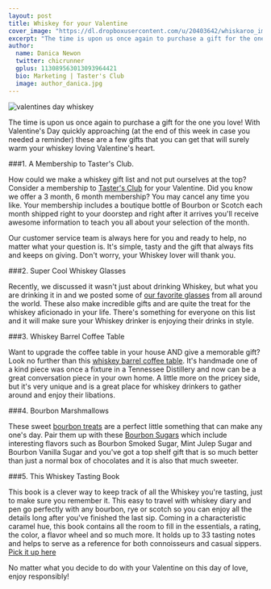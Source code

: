 ```yaml
---
layout: post
title: Whiskey for your Valentine
cover_image: "https://dl.dropboxusercontent.com/u/20403642/whiskaroo_images/whiskaroo_header_images/5.jpg"
excerpt: "The time is upon us once again to purchase a gift for the one you love! With Valentine's Day quickly approaching (at the end of this week in case you needed..."
author:
  name: Danica Newon
  twitter: chicrunner
  gplus: 113089563013093964421 
  bio: Marketing | Taster's Club
  image: author_danica.jpg
---
```

![valentines day whiskey](https://dl.dropboxusercontent.com/u/20403642/whiskaroo_images/tc_collage_vday.jpg)

The time is upon us once again to purchase a gift for the one you love! With Valentine's Day quickly approaching (at the end of this week in case you needed a reminder) these are a few gifts that you can get that will surely warm your whiskey loving Valentine's heart. 

###1. A Membership to Taster's Club. 

How could we make a whiskey gift list and not put ourselves at the top? Consider a membership to [Taster's Club](http://www.tastersclub.com) for your Valentine. Did you know we offer a 3 month, 6 month membership? You may cancel any time you like. Your membership includes a boutique bottle of Bourbon or Scotch each month shipped right to your doorstep and right after it arrives you'll receive awesome information to teach you all about your selection of the month.

Our customer service team is always here for you and ready to help, no matter what your question is.  It's simple, tasty and the gift that always fits and keeps on giving. Don't worry, your Whiskey lover will thank you.

###2. Super Cool Whiskey Glasses

Recently, we discussed it wasn't just about drinking Whiskey, but what you are drinking it in and we posted some of [our favorite glasses](http://www.tastersclub.com/blog/best-whiskey-glases.html) from all around the world. These also make incredible gifts and are quite the treat for the whiskey aficionado in your life. There's something for everyone on this list and it will make sure your Whiskey drinker is enjoying their drinks in style. 

###3. Whiskey Barrel Coffee Table

Want to upgrade the coffee table in your house AND give a memorable gift? Look no further than this [whiskey barrel coffee table](http://www.wineenthusiast.com/handmade-vintage-oak-whiskey-barrel-coffee-table.asp). It's handmade one of a kind piece was once a fixture in a Tennessee Distillery and now can be a great conversation piece in your own home. A little more on the pricey side, but it's very unique and is a great place for whiskey drinkers to gather around and enjoy their libations. 

###4. Bourbon Marshmallows 

These sweet [bourbon treats](http://www.wondermade.com/products/bourbon) are a perfect little something that can make any one's day. Pair them up with these [Bourbon Sugars](http://bourbonbarrelfoods.com/shop/sugar/gift-set-sugars) which include interesting flavors such as Bourbon Smoked Sugar, Mint Julep Sugar and Bourbon Vanilla Sugar and you've got a top shelf gift that is so much better than just a normal box of chocolates and it is also that much sweeter. 

###5. This Whiskey Tasting Book 

This book is a clever way to keep track of all the Whiskey you're tasting, just to make sure you remember it. This easy to travel with whiskey diary and pen go perfectly with any bourbon, rye or scotch so you can enjoy all the details long after you've finished the last sip. Coming in a characteristic caramel hue, this book contains all the room to fill in the essentials, a rating, the color, a flavor wheel and so much more. It holds up to 33 tasting notes and helps to serve as a reference for both connoisseurs and casual sippers. [Pick it up here](http://www.uncommongoods.com/product/whiskey-tasting-notebook-and-pen-set)

No matter what you decide to do with your Valentine on this day of love, enjoy responsibly!